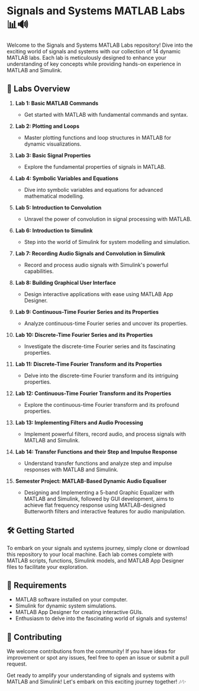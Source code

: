 # Signals and Systems MATLAB Labs 📊🔊

Welcome to the Signals and Systems MATLAB Labs repository! Dive into the exciting world of signals and systems with our collection of 14 dynamic MATLAB labs. Each lab is meticulously designed to enhance your understanding of key concepts while providing hands-on experience in MATLAB and Simulink.

## 🚀 Labs Overview

1. **Lab 1: Basic MATLAB Commands**
   - Get started with MATLAB with fundamental commands and syntax.

2. **Lab 2: Plotting and Loops**
   - Master plotting functions and loop structures in MATLAB for dynamic visualizations.

3. **Lab 3: Basic Signal Properties**
   - Explore the fundamental properties of signals in MATLAB.

4. **Lab 4: Symbolic Variables and Equations**
   - Dive into symbolic variables and equations for advanced mathematical modelling.

5. **Lab 5: Introduction to Convolution**
   - Unravel the power of convolution in signal processing with MATLAB.

6. **Lab 6: Introduction to Simulink**
   - Step into the world of Simulink for system modelling and simulation.

7. **Lab 7: Recording Audio Signals and Convolution in Simulink**
   - Record and process audio signals with Simulink's powerful capabilities.

8. **Lab 8: Building Graphical User Interface**
   - Design interactive applications with ease using MATLAB App Designer.

9. **Lab 9: Continuous-Time Fourier Series and its Properties**
   - Analyze continuous-time Fourier series and uncover its properties.

10. **Lab 10: Discrete-Time Fourier Series and its Properties**
    - Investigate the discrete-time Fourier series and its fascinating properties.

11. **Lab 11: Discrete-Time Fourier Transform and its Properties**
    - Delve into the discrete-time Fourier transform and its intriguing properties.

12. **Lab 12: Continuous-Time Fourier Transform and its Properties**
    - Explore the continuous-time Fourier transform and its profound properties.

13. **Lab 13: Implementing Filters and Audio Processing**
    - Implement powerful filters, record audio, and process signals with MATLAB and Simulink.

14. **Lab 14: Transfer Functions and their Step and Impulse Response**
    - Understand transfer functions and analyze step and impulse responses with MATLAB and Simulink.

15. **Semester Project: MATLAB-Based Dynamic Audio Equaliser**
    - Designing and Implementing a 5-band Graphic Equalizer with MATLAB and Simulink, followed by GUI development, aims to achieve flat frequency response using MATLAB-designed Butterworth filters and interactive features for audio manipulation.

## 🛠️ Getting Started

To embark on your signals and systems journey, simply clone or download this repository to your local machine. Each lab comes complete with MATLAB scripts, functions, Simulink models, and MATLAB App Designer files to facilitate your exploration.

## 🌟 Requirements

- MATLAB software installed on your computer.
- Simulink for dynamic system simulations.
- MATLAB App Designer for creating interactive GUIs.
- Enthusiasm to delve into the fascinating world of signals and systems!

## 🤝 Contributing

We welcome contributions from the community! If you have ideas for improvement or spot any issues, feel free to open an issue or submit a pull request.

Get ready to amplify your understanding of signals and systems with MATLAB and Simulink! Let's embark on this exciting journey together! 🎶✨
